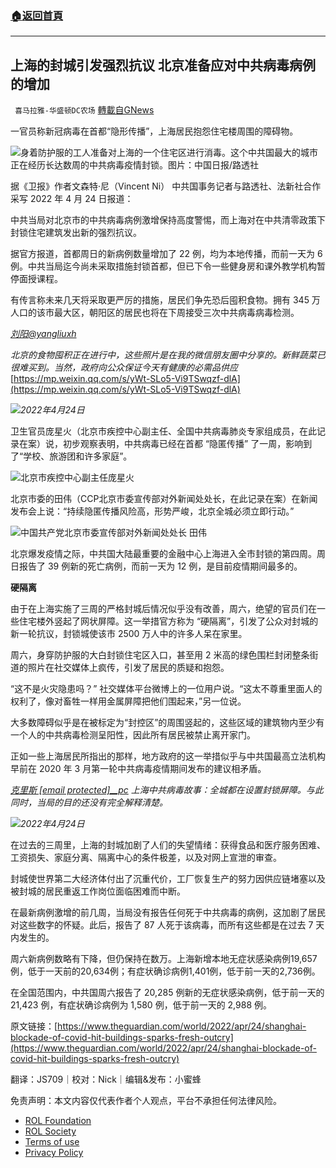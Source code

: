 ###  [:house:返回首頁](https://github.com/ourhimalayas/txt)
---


## 上海的封城引发强烈抗议 北京准备应对中共病毒病例的增加
` 喜马拉雅-华盛顿DC农场` [轉載自GNews](https://gnews.org/zh-hans/2409194/)

一官员称新冠病毒在首都“隐形传播”，上海居民抱怨住宅楼周围的障碍物。

![](https://assets.gnews.org/wp-content/uploads/2022/04/图片1-160.png)身着防护服的工人准备对上海的一个住宅区进行消毒。这个中共国最大的城市正在经历长达数周的中共病毒疫情封锁。图片：中国日报/路透社

据《卫报》作者文森特·尼（Vincent Ni） 中共国事务记者与路透社、法新社合作采写 2022 年 4 月 24 日报道：

中共当局对北京市的中共病毒病例激增保持高度警惕，而上海对在中共清零政策下封锁住宅建筑发出新的强烈抗议。

据官方报道，首都周日的新病例数量增加了 22 例，均为本地传播，而前一天为 6 例。中共当局迄今尚未采取措施封锁首都，但已下令一些健身房和课外教学机构暂停面授课程。

有传言称未来几天将采取更严厉的措施，居民们争先恐后囤积食物。拥有 345 万人口的该市最大区，朝阳区的居民也将在下周接受三次中共病毒病毒检测。

*[刘阳@yangliuxh](https://twitter.com/yangliuxh/status/1518213650200227840?s=20)*

*北京的食物囤积正在进行中，这些照片是在我的微信朋友圈中分享的。新鲜蔬菜已很难买到。当然，政府向公众保证今天有健康的必需品供应*
[https://mp.weixin.qq.com/s/yWt-SLo5-Vi9TSwqzf-dlA](https://mp.weixin.qq.com/s/yWt-SLo5-Vi9TSwqzf-dlA)

![](https://assets.gnews.org/wp-content/uploads/2022/04/图片2-73.png)*2022年4月24日*

卫生官员庞星火（北京市疾控中心副主任、全国中共病毒肺炎专家组成员，在此记录在案）说，初步观察表明，中共病毒已经在首都 “隐匿传播” 了一周，影响到了“学校、旅游团和许多家庭”。

![](https://assets.gnews.org/wp-content/uploads/2022/04/图片3-29.png)北京市疾控中心副主任庞星火

北京市委的田伟（CCP北京市委宣传部对外新闻处处长，在此记录在案）在新闻发布会上说：“持续隐匿传播风险高，形势严峻，北京全城必须立即行动。”

![](https://assets.gnews.org/wp-content/uploads/2022/04/图片4-19.png)中国共产党北京市委宣传部对外新闻处处长 田伟

北京爆发疫情之际，中共国大陆最重要的金融中心上海进入全市封锁的第四周。周日报告了 39 例新的死亡病例，而前一天为 12 例，是目前疫情期间最多的。

**硬隔离**

由于在上海实施了三周的严格封城后情况似乎没有改善，周六，绝望的官员们在一些住宅楼外竖起了网状屏障。这一举措官方称为 “硬隔离”，引发了公众对封城的新一轮抗议，封锁城使该市 2500 万人中的许多人呆在家里。

周六，身穿防护服的大白封锁住宅区入口，甚至用 2 米高的绿色围栏封闭整条街道的照片在社交媒体上疯传，引发了居民的质疑和抱怨。

“这不是火灾隐患吗？” 社交媒体平台微博上的一位用户说。“这太不尊重里面人的权利了，像对畜牲一样用金属屏障把他们围起来，”另一位说。

大多数障碍似乎是在被标定为“封控区”的周围竖起的，这些区域的建筑物内至少有一个人的中共病毒检测呈阳性，因此所有居民被禁止离开家门。

正如一些上海居民所指出的那样，地方政府的这一举措似乎与中共国最高立法机构早前在 2020 年 3 月第一轮中共病毒疫情期间发布的建议相矛盾。

*[克里斯 \[email protected\]\_\_pc](https://twitter.com/chris__pc/status/1518171958742986752?s=20)*
*上海中共病毒故事：全城都在设置封锁屏障。与此同时，当局的目的还没有完全解释清楚。*

![](https://assets.gnews.org/wp-content/uploads/2022/04/图片5-18.png)*2022年4月24日*

在过去的三周里，上海的封城加剧了人们的失望情绪：获得食品和医疗服务困难、工资损失、家庭分离、隔离中心的条件极差，以及对网上宣泄的审查。

封城使世界第二大经济体付出了沉重代价，工厂恢复生产的努力因供应链堵塞以及被封城的居民重返工作岗位面临困难而中断。

在最新病例激增的前几周，当局没有报告任何死于中共病毒的病例，这加剧了居民对这些数字的怀疑。此后，报告了 87 人死于该病毒，而所有这些都是在过去 7 天内发生的。

周六新病例数略有下降，但仍保持在数万。上海新增本地无症状感染病例19,657 例，低于一天前的20,634例；有症状确诊病例1,401例，低于前一天的2,736例。

在全国范围内，中共国周六报告了 20,285 例新的无症状感染病例，低于前一天的 21,423 例，有症状确诊病例为 1,580 例，低于前一天的 2,988 例。

原文链接：[https://www.theguardian.com/world/2022/apr/24/shanghai-blockade-of-covid-hit-buildings-sparks-fresh-outcry](https://www.theguardian.com/world/2022/apr/24/shanghai-blockade-of-covid-hit-buildings-sparks-fresh-outcry)

翻译：JS709｜校对：Nick｜编辑&发布：小蜜蜂

 

免责声明：本文内容仅代表作者个人观点，平台不承担任何法律风险。

- [ROL Foundation](https://rolfoundation.org/)
- [ROL Society](https://rolsociety.org/)
- [Terms of use](https://gnews.org/terms-of-use-3/)
- [Privacy Policy](https://gnews.org/privacy-policy/)
